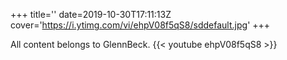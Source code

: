 +++
title=''
date=2019-10-30T17:11:13Z
cover='https://i.ytimg.com/vi/ehpV08f5qS8/sddefault.jpg'
+++

All content belongs to GlennBeck.
{{< youtube ehpV08f5qS8 >}}
